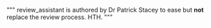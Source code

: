 """
review_assistant is authored by Dr Patrick Stacey to ease but **not** replace the review process.
HTH.
"""
